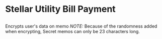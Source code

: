 # Stellar Utility Bill Payment

## 
Encrypts user's data on memo
*NOTE:* Because of the randomness added when encrypting, Secret memos can only be 23 characters long.